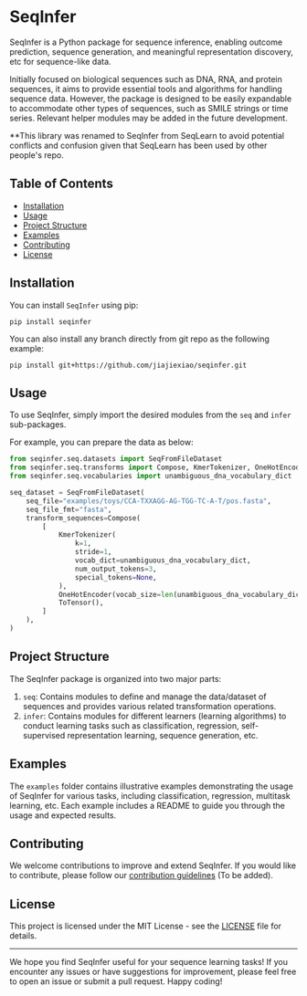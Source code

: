 # SeqInfer

<!-- [![codecov](https://codecov.io/gh/username/repository/branchname/graph/badge.svg)](https://codecov.io/gh/username/repository)-->

SeqInfer is a Python package for sequence inference, enabling outcome prediction, sequence
generation, and meaningful representation discovery, etc for sequence-like data. 

Initially focused on biological sequences such as DNA, RNA, and protein sequences, it aims to provide
essential tools and algorithms for handling sequence data. However, the package is designed to be
easily expandable to accommodate other types of sequences, such as SMILE strings or time series.
Relevant helper modules may be added in the future development. 

**This library was renamed to SeqInfer from SeqLearn to avoid potential conflicts and confusion given that SeqLearn has been used by other people's repo.

## Table of Contents

-   [Installation](README.md#installation)
-   [Usage](README.md#usage)
-   [Project Structure](README.md#project-structure)
-   [Examples](README.md#examples)
-   [Contributing](README.md#contributing)
-   [License](README.md#license)

## Installation
You can install `SeqInfer` using pip:


`pip install seqinfer` 

You can also install any branch directly from git repo as the following example:

`pip install git+https://github.com/jiajiexiao/seqinfer.git`

## Usage

To use SeqInfer, simply import the desired modules from the `seq` and `infer` sub-packages.

For example, you can prepare the data as below: 
```python
from seqinfer.seq.datasets import SeqFromFileDataset
from seqinfer.seq.transforms import Compose, KmerTokenizer, OneHotEncoder, ToTensor
from seqinfer.seq.vocabularies import unambiguous_dna_vocabulary_dict

seq_dataset = SeqFromFileDataset(
    seq_file="examples/toys/CCA-TXXAGG-AG-TGG-TC-A-T/pos.fasta",
    seq_file_fmt="fasta",
    transform_sequences=Compose(
        [
            KmerTokenizer(
                k=1,
                stride=1,
                vocab_dict=unambiguous_dna_vocabulary_dict,
                num_output_tokens=3,
                special_tokens=None,
            ),
            OneHotEncoder(vocab_size=len(unambiguous_dna_vocabulary_dict)),
            ToTensor(),
        ]
    ),
)
```



## Project Structure

The SeqInfer package is organized into two major parts:

1.  `seq`: Contains modules to define and manage the data/dataset of sequences and provides various
    related transformation operations.
2.  `infer`: Contains modules for different learners (learning algorithms) to conduct learning
    tasks such as classification, regression, self-supervised representation learning, sequence
    generation, etc.

## Examples

The `examples` folder contains illustrative examples demonstrating the usage of SeqInfer for various
tasks, including classification, regression, multitask learning, etc. Each example includes a README
to guide you through the usage and expected results.

## Contributing

We welcome contributions to improve and extend SeqInfer. If you would like to contribute, please
follow our [contribution guidelines](CONTRIBUTING.md) (To be added).

## License

This project is licensed under the MIT License - see the [LICENSE](/LICENSE) file for details.

----------

We hope you find SeqInfer useful for your sequence learning tasks! If you encounter any issues or
have suggestions for improvement, please feel free to open an issue or submit a pull request. Happy
coding!